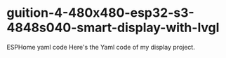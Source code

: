 # guition-4-480x480-esp32-s3-4848s040-smart-display-with-lvgl
ESPHome yaml code
Here's the Yaml code of my display project. 
